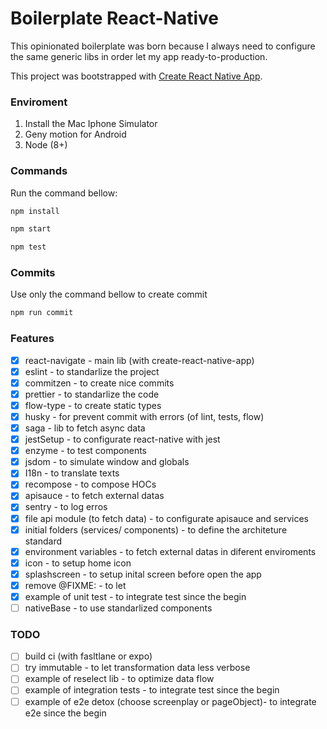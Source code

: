 # Boilerplate React-Native

This opinionated boilerplate was born because I always need to configure the same generic libs in order let my app ready-to-production.

This project was bootstrapped with [Create React Native App](https://github.com/react-community/create-react-native-app).

### Enviroment

1. Install the Mac Iphone Simulator
2. Geny motion for Android
3. Node (8+)

### Commands

Run the command bellow:

```bash
npm install
```

```bash
npm start
```

```bash
npm test
```

### Commits

Use only the command bellow to create commit

```bash
npm run commit
```

### Features

- [x] react-navigate - main lib (with create-react-native-app)
- [x] eslint - to standarlize the project
- [x] commitzen - to create nice commits
- [x] prettier - to standarlize the code
- [x] flow-type - to create static types
- [x] husky - for prevent commit with errors (of lint, tests, flow)
- [x] saga - lib to fetch async data
- [x] jestSetup - to configurate react-native with jest
- [x] enzyme - to test components
- [x] jsdom - to simulate window and globals
- [x] I18n - to translate texts
- [x] recompose - to compose HOCs
- [x] apisauce - to fetch external datas
- [x] sentry - to log erros
- [x] file api module (to fetch data) - to configurate apisauce and services
- [x] initial folders (services/ components) - to define the architeture standard
- [x] environment variables - to fetch external datas in diferent enviroments
- [x] icon - to setup home icon
- [x] splashscreen - to setup inital screen before open the app
- [x] remove @FIXME: - to let
- [x] example of unit test - to integrate test since the begin
- [ ] nativeBase - to use standarlized components

### TODO

- [ ] build ci (with fasltlane or expo)
- [ ] try immutable - to let transformation data less verbose
- [ ] example of reselect lib - to optimize data flow
- [ ] example of integration tests - to integrate test since the begin
- [ ] example of e2e detox (choose screenplay or pageObject)- to integrate e2e since the begin
